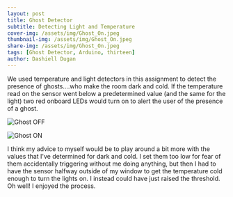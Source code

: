 ```yaml
---
layout: post
title: Ghost Detector
subtitle: Detecting Light and Temperature
cover-img: /assets/img/Ghost_On.jpeg
thumbnail-img: /assets/img/Ghost_On.jpeg
share-img: /assets/img/Ghost_On.jpeg
tags: [Ghost Detector, Arduino, thirteen]
author: Dashiell Dugan
---
```

We used temperature and light detectors in this assignment to detect the presence of ghosts....who make the room dark and cold. If the temperature read on the sensor went below a predetermined value (and the same for the light) two red onboard LEDs would turn on to alert the user of the presence of a ghost. 

![Ghost OFF](https://dashielldugan.github.io/assets/img/Ghost_OFF.jpeg)

![Ghost ON](https://dashielldugan.github.io/assets/img/Ghost_On.jpeg)

I think my advice to myself would be to play around a bit more with the values that I've determined for dark and cold. I set them too low for fear of them accidentally triggering without me doing anything, but then I had to have the sensor halfway outside of my window to get the temperature cold enough to turn the lights on. I instead could have just raised the threshold. Oh well! I enjoyed the process.
